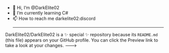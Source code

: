 - 👋 Hi, I’m @DarkElite02
- 🌱 I’m currently learning C#
- 📫 How to reach me darkelite02:discord
  ****
DarkElite02/DarkElite02 is a ✨ special ✨ repository because its `README.md` (this file) appears on your GitHub profile.
You can click the Preview link to take a look at your changes.
--->
